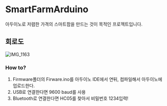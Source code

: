 # SmartFarmArduino
아두이노로 저렴한 가격의 스마트팜을 만드는 것이 목적인 프로젝트입니다. 
## 회로도
![IMG_1163](https://user-images.githubusercontent.com/3052898/119228054-14743200-bb4c-11eb-8995-77a646097dea.PNG)

### How to?
1. Firmware폴더의 Firware.ino를 아두이노 IDE에서 연뒤, 컴파일해서 아두이노에 업로드한다. 
2. USB로 연결한다면 9600 baud를 사용
3. Bluetooth로 연결한다면 HC05를 찾아서 비밀번호 1234입력!
